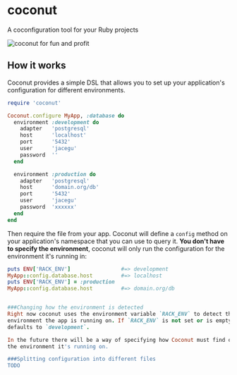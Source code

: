 coconut
=======
A coconfiguration tool for your Ruby projects

![coconut for fun and profit](https://dl.dropbox.com/u/1130242/coconut.jpg)

## How it works

Coconut provides a simple DSL that allows you to set up your application's
configuration for different environments.

```ruby
require 'coconut'

Coconut.configure MyApp, :database do
  environment :development do
    adapter   'postgresql'
    host      'localhost'
    port      '5432'
    user      'jacegu'
    password  ''
  end

  environment :production do
    adapter   'postgresql'
    host      'domain.org/db'
    port      '5432'
    user      'jacegu'
    password  'xxxxxx'
  end
end
```

Then require the file from your app. Coconut will define a
`config` method on your application's namespace that you can use to query it.
**You don't have to specify the environment**, coconut will only run the
configuration for the environment it's running in:

```ruby
puts ENV['RACK_ENV']                #=> development
MyApp::config.database.host         #=> localhost
puts ENV['RACK_ENV'] = :production
MyApp::config.database.host         #=> domain.org/db


###Changing how the environment is detected
Right now coconut uses the environment variable `RACK_ENV` to detect the
environment the app is running on. If `RACK_ENV` is not set or is empty it
defaults to `development`.

In the future there will be a way of specifying how Coconut must find out
the environment it's running on.

###Splitting configuration into different files
TODO
